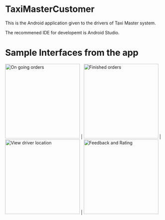 # TaxiMasterCustomer

This is the Android application given to the drivers of Taxi Master system.

The recommened IDE for developemt is Android Studio.

# Sample Interfaces from the app

<img src="https://s30.postimg.org/mzzfw25s1/Screenshot_2016-09-19-02-04-21.png" alt="On going orders" width="240"> |
<img src="https://s30.postimg.org/4ac1t22f5/Screenshot_2016-09-19-02-04-27.png" alt="Finished orders" width="240"> |
<img src="https://s30.postimg.org/9zsadd8ld/Screenshot_2016-09-19-02-04-41.png" alt="View driver location" width="240"> |
<img src="https://s30.postimg.org/vwa7zzwe9/Screenshot_2016-09-19-02-04-47.png" alt="Feedback and Rating" width="240">
